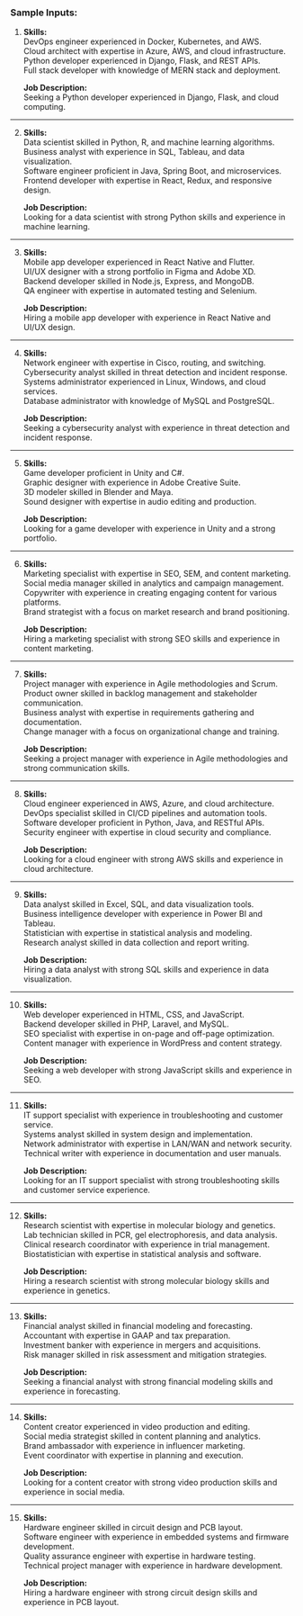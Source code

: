 ### Sample Inputs:

1. **Skills:**  
   DevOps engineer experienced in Docker, Kubernetes, and AWS.  
   Cloud architect with expertise in Azure, AWS, and cloud infrastructure.  
   Python developer experienced in Django, Flask, and REST APIs.  
   Full stack developer with knowledge of MERN stack and deployment.  
   
   **Job Description:**  
   Seeking a Python developer experienced in Django, Flask, and cloud computing.

---

2. **Skills:**  
   Data scientist skilled in Python, R, and machine learning algorithms.  
   Business analyst with experience in SQL, Tableau, and data visualization.  
   Software engineer proficient in Java, Spring Boot, and microservices.  
   Frontend developer with expertise in React, Redux, and responsive design.  
   
   **Job Description:**  
   Looking for a data scientist with strong Python skills and experience in machine learning.

---

3. **Skills:**  
   Mobile app developer experienced in React Native and Flutter.  
   UI/UX designer with a strong portfolio in Figma and Adobe XD.  
   Backend developer skilled in Node.js, Express, and MongoDB.  
   QA engineer with expertise in automated testing and Selenium.  
   
   **Job Description:**  
   Hiring a mobile app developer with experience in React Native and UI/UX design.

---

4. **Skills:**  
   Network engineer with expertise in Cisco, routing, and switching.  
   Cybersecurity analyst skilled in threat detection and incident response.  
   Systems administrator experienced in Linux, Windows, and cloud services.  
   Database administrator with knowledge of MySQL and PostgreSQL.  
   
   **Job Description:**  
   Seeking a cybersecurity analyst with experience in threat detection and incident response.

---

5. **Skills:**  
   Game developer proficient in Unity and C#.  
   Graphic designer with experience in Adobe Creative Suite.  
   3D modeler skilled in Blender and Maya.  
   Sound designer with expertise in audio editing and production.  
   
   **Job Description:**  
   Looking for a game developer with experience in Unity and a strong portfolio.

---

6. **Skills:**  
   Marketing specialist with expertise in SEO, SEM, and content marketing.  
   Social media manager skilled in analytics and campaign management.  
   Copywriter with experience in creating engaging content for various platforms.  
   Brand strategist with a focus on market research and brand positioning.  
   
   **Job Description:**  
   Hiring a marketing specialist with strong SEO skills and experience in content marketing.

---

7. **Skills:**  
   Project manager with experience in Agile methodologies and Scrum.  
   Product owner skilled in backlog management and stakeholder communication.  
   Business analyst with expertise in requirements gathering and documentation.  
   Change manager with a focus on organizational change and training.  
   
   **Job Description:**  
   Seeking a project manager with experience in Agile methodologies and strong communication skills.

---

8. **Skills:**  
   Cloud engineer experienced in AWS, Azure, and cloud architecture.  
   DevOps specialist skilled in CI/CD pipelines and automation tools.  
   Software developer proficient in Python, Java, and RESTful APIs.  
   Security engineer with expertise in cloud security and compliance.  
   
   **Job Description:**  
   Looking for a cloud engineer with strong AWS skills and experience in cloud architecture.

---

9. **Skills:**  
   Data analyst skilled in Excel, SQL, and data visualization tools.  
   Business intelligence developer with experience in Power BI and Tableau.  
   Statistician with expertise in statistical analysis and modeling.  
   Research analyst skilled in data collection and report writing.  
   
   **Job Description:**  
   Hiring a data analyst with strong SQL skills and experience in data visualization.

---

10. **Skills:**  
    Web developer experienced in HTML, CSS, and JavaScript.  
    Backend developer skilled in PHP, Laravel, and MySQL.  
    SEO specialist with expertise in on-page and off-page optimization.  
    Content manager with experience in WordPress and content strategy.  
   
    **Job Description:**  
    Seeking a web developer with strong JavaScript skills and experience in SEO.

---

11. **Skills:**  
    IT support specialist with experience in troubleshooting and customer service.  
    Systems analyst skilled in system design and implementation.  
    Network administrator with expertise in LAN/WAN and network security.  
    Technical writer with experience in documentation and user manuals.  
   
    **Job Description:**  
    Looking for an IT support specialist with strong troubleshooting skills and customer service experience.

---

12. **Skills:**  
    Research scientist with expertise in molecular biology and genetics.  
    Lab technician skilled in PCR, gel electrophoresis, and data analysis.  
    Clinical research coordinator with experience in trial management.  
    Biostatistician with expertise in statistical analysis and software.  
   
    **Job Description:**  
    Hiring a research scientist with strong molecular biology skills and experience in genetics.

---

13. **Skills:**  
    Financial analyst skilled in financial modeling and forecasting.  
    Accountant with expertise in GAAP and tax preparation.  
    Investment banker with experience in mergers and acquisitions.  
    Risk manager skilled in risk assessment and mitigation strategies.  
   
    **Job Description:**  
    Seeking a financial analyst with strong financial modeling skills and experience in forecasting.

---

14. **Skills:**  
    Content creator experienced in video production and editing.  
    Social media strategist skilled in content planning and analytics.  
    Brand ambassador with experience in influencer marketing.  
    Event coordinator with expertise in planning and execution.  
   
    **Job Description:**  
    Looking for a content creator with strong video production skills and experience in social media.

---

15. **Skills:**  
    Hardware engineer skilled in circuit design and PCB layout.  
    Software engineer with experience in embedded systems and firmware development.  
    Quality assurance engineer with expertise in hardware testing.  
    Technical project manager with experience in hardware development.  
   
    **Job Description:**  
    Hiring a hardware engineer with strong circuit design skills and experience in PCB layout.

